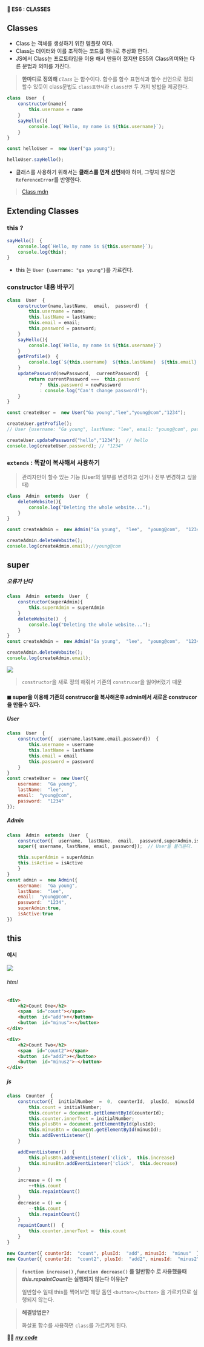 #### 🎯 ES6 : CLASSES
## Classes
- Class 는 객체를 생성하기 위한 템플릿 이다.
- Class는 데이터와 이를 조작하는 코드를 하나로 추상화 한다.
- JS에서 Class는 프로토타입을 이용 해서 만들어 졌지만 ES5의 Class의미와는 다른 문법과 의미를 가진다.
> **한마디로 정의해**
> *`Class`* 는 함수이다. 함수를 함수 표현식과 함수 선언으로 정의 할수 있듯이
>  class문법도 `class표현식`과 `class선언` 두 가지 방법을 제공한다.

```js
class  User  {
	constructor(name){
		this.username = name
	}
	sayHello(){
		console.log(`Hello, my name is ${this.username}`);
	}
}

const helloUser =  new User("ga young");

helloUser.sayHello();
```
- 클래스를 사용하기 위해서는 **클래스를 먼저 선언**해야 하며, 그렇지 않으면 `ReferenceError`를 반영한다.

>[Class mdn](https://developer.mozilla.org/ko/docs/Web/JavaScript/Reference/Classes)
## Extending Classes
### this ?
```js
sayHello()  {
	console.log(`Hello, my name is ${this.username}`);
	console.log(this);
}
```
- this 는 `User {username: "ga young"}`를 가르킨다.

### constructor 내용 바꾸기
```js
class  User  {
	constructor(name,lastName,  email,  password)  {
		this.username = name;
		this.lastName = lastName;
		this.email = email;
		this.password = password;
	}
	sayHello(){
		console.log(`Hello, my name is ${this.username}`)
	}
	getProfile()  {
		console.log(`${this.username}  ${this.lastName}  ${this.email}  ${this.password}`);
	}
	updatePassword(newPassword,  currentPassword)  {
		return currentPassword ===  this.password
			?  this.password = newPassword
			: console.log("Can't change password!");
	}
}

const createUser =  new User("Ga young","lee","young@com","1234");

createUser.getProfile(); 
// User {username: "Ga young", lastName: "lee", email: "young@com", password: "1234"}

createUser.updatePassword("hello","1234");  // hello
console.log(createUser.password); // "1234"
```
### `extends` : 똑같이 복사해서 사용하기 
>관리자만이 할수 있는 기능 
>(User의 일부를 변경하고 싶거나 전부 변경하고 싶을때)
```js
class  Admin  extends  User  {
	deleteWebsite(){
		console.log("Deleting the whole website...");
	}
}

const createAdmin =  new Admin("Ga young",  "lee",  "young@com",  "1234");

createAdmin.deleteWebsite();
console.log(createAdmin.email);//young@com
```

## super 
##### 오류가 난다
```js
class  Admin  extends  User  {
	constructor(superAdmin){
		this.superAdmin = superAdmin
	}
	deleteWebsite()  {
		console.log("Deleting the whole website...");
	}
}
const createAdmin =  new Admin("Ga young",  "lee",  "young@com",  "1234",  true);

createAdmin.deleteWebsite();
console.log(createAdmin.email);
```
<img src="https://github.com/gay0ung/JS_study/blob/master/ES6/images/%ED%99%94%EB%A9%B4%20%EC%BA%A1%EC%B2%98%202020-10-16%20142918.jpg">

> `constructor`을 새로 정의 해줘서 기존의 `construcor`을 잃어버렸기 때문

#### ◼ super을 이용해 기존의 construcor을 복사해온후 admin에서 새로운 construcor을 만들수 있다.
##### User
```js
class  User  {
	constructor({  username,lastName,email,password})  {
		this.username = username
		this.lastName = lastName
		this.email = email
		this.password = password
	}
}
const createUser =  new User({
	username:  "Ga young",
	lastName:  "lee",
	email:  "young@com",
	password:  "1234"
});  
```
##### Admin
```js
class  Admin  extends  User  {
	constructor({  username,  lastName,  email,  password,superAdmin,isActive}){
	super({ username, lastName, email, password});  // User을 불러온다.

	this.superAdmin = superAdmin
	this.isActive = isActive
	}
}
const admin =  new Admin({
	username:  "Ga young",
	lastName:  "lee",
	email:  "young@com",
	password:  "1234",
	superAdmin:true,
	isActive:true
})
```



## this 
#### 예시
<img src="https://github.com/gay0ung/JS_study/blob/master/ES6/images/%ED%99%94%EB%A9%B4%20%EC%BA%A1%EC%B2%98%202020-10-16%20150950.jpg">

######  html
```html
<div>
	<h2>Count One</h2>
	<span  id="count"></span>
	<button  id="add">+</button>
	<button  id="minus">-</button>
</div>

<div>
	<h2>Count Two</h2>
	<span  id="count2"></span>
	<button  id="add2">+</button>
	<button  id="minus2">-</button>
</div>
```
##### js
```js
class  Counter  {
	constructor({  initialNumber  =  0,  counterId,  plusId,  minusId  })  {
		this.count = initialNumber;
		this.counter = document.getElementById(counterId);
		this.counter.innerText = initialNumber;
		this.plusBtn = document.getElementById(plusId);
		this.minusBtn = document.getElementById(minusId);
		this.addEventListener()
	}

	addEventListener()  {
		this.plusBtn.addEventListener('click',  this.increase)
		this.minusBtn.addEventListener('click',  this.decrease)
	}
  
	increase = () => {
		++this.count
		this.repaintCount()
	}
	decrease = () => {
		--this.count
		this.repaintCount()
	}
	repaintCount()  {
		this.counter.innerText =  this.count
	}
}

new Counter({ counterId:  "count", plusId:  "add", minusId:  "minus"  })
new Counter({ counterId:  "count2", plusId:  "add2", minusId:  "minus2", initialNumber:  666  })
```
> **`function increase()` ,`function decrease()` 를 일반함수 로 사용했을때 *this.repaintCount*는 실행되지 않는다 이유는?**
> 
>  일반함수 일때 this를 찍어보면 해당 돔인 `<button></button>` 을 가르키므로 실행되지 않는다. 

>  **해결방법은?** 
>  
>  화살표 함수를 사용하면 `class`를 가르키게 된다.


👍🏿 [***my code***](https://github.com/gay0ung/JS_study/blob/master/ES6/10_CLASSES.html)






